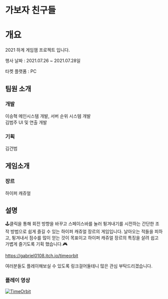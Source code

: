 # 가보자 친구들
# 개요
2021 하계 게임잼 프로젝트 입니다.

행사 날짜 : 2021.07.26 ~ 2021.07.28일

타켓 플랫폼 : PC
## 팀원 소개
### 개발
이승혁 메인시스템 개발, 서버 순위 시스템 개발 <br>
김범주 UI 및 연출 개발
### 기획
김건범
## 게임소개
### 장르
하이퍼 캐쥬얼
## 설명
🕹클릭을 통해 회전 방향을 바꾸고 스페이스바를 눌러 튕겨내기를 시전하는 간단한 조작 방법으로 쉽게 즐길 수 있는 하이퍼 캐쥬얼 장르의 게임입니다. 날아오는 적들을 피하고, 튕겨내서 점수를 많이 얻는 것이 목표이고 하이퍼 캐쥬얼 장르의 특징을 살려 쉽고 가볍게 즐기도록 기획 했습니다.🎮

https://gabriel0108.itch.io/timeorbit

여러분들도 플레이해보실 수 있도록 링크걸어둘테니 많은 관심 부탁드리겠습니다.
### 플레이 영상
[![TimeOrbit](http://img.youtube.com/vi/B7PSusO3T-4/0.jpg)](https://youtu.be/B7PSusO3T-4?t=0s) 
